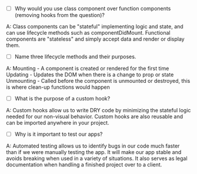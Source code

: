 - [ ] Why would you use class component over function components (removing hooks from the question)?

A:
Class components can be "stateful" implementing logic and state, and can use lifecycle methods such as componentDidMount.
Functional components are "stateless" and simply accept data and render or display them.
- [ ] Name three lifecycle methods and their purposes.

A:
Mounting - A component is created or rendered for the first time
Updating - Updates the DOM when there is a change to prop or state
Unmounting - Called before the component is unmounted or destroyed, this is where clean-up functions would happen
- [ ] What is the purpose of a custom hook?

A: Custom hooks allow us to write DRY code by minimizing the stateful logic needed for our non-visual behavior. Custom hooks are also reusable and can be imported anywhere in your project.
- [ ] Why is it important to test our apps?

A: Automated testing allows us to identify bugs in our code much faster than if we were manually testing the app.  It will make our app stable and avoids breaking when used in a variety of situations. It also serves as legal documentation when handling a finished project over to a client.